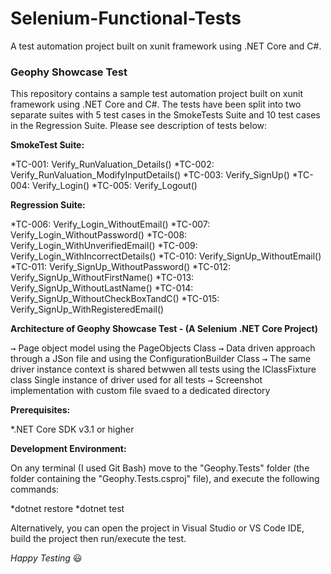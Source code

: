 # Selenium-Functional-Tests #
A test automation project built on xunit framework using .NET Core and C#.

### Geophy Showcase Test ###
This repository contains a sample test automation project built on xunit framework using .NET Core and C#. The tests have been split into two separate suites with 5 test cases in the SmokeTests Suite and 10 test cases in the Regression Suite.
Please see description of tests below:

**SmokeTest Suite:**

*TC-001: Verify_RunValuation_Details()
*TC-002: Verify_RunValuation_ModifyInputDetails()
*TC-003: Verify_SignUp()
*TC-004: Verify_Login()
*TC-005: Verify_Logout()

**Regression Suite:**

*TC-006: Verify_Login_WithoutEmail()
*TC-007: Verify_Login_WithoutPassword()
*TC-008: Verify_Login_WithUnverifiedEmail()
*TC-009: Verify_Login_WithIncorrectDetails()
*TC-010: Verify_SignUp_WithoutEmail()
*TC-011: Verify_SignUp_WithoutPassword()
*TC-012: Verify_SignUp_WithoutFirstName()
*TC-013: Verify_SignUp_WithoutLastName()
*TC-014: Verify_SignUp_WithoutCheckBoxTandC()
*TC-015: Verify_SignUp_WithRegisteredEmail()

**Architecture of Geophy Showcase Test - (A Selenium .NET Core Project)**

<kbd>→</kbd> Page object model using the PageObjects Class
<kbd>→</kbd> Data driven approach through a JSon file and using the ConfigurationBuilder Class
<kbd>→</kbd> The same driver instance context is shared betwwen all tests using the IClassFixture class Single instance of driver used for all tests
<kbd>→</kbd> Screenshot implementation with custom file svaed to a dedicated directory


**Prerequisites:**

*.NET Core SDK v3.1 or higher

**Development Environment:**

On any terminal (I used Git Bash) move to the "Geophy.Tests" folder (the folder containing the "Geophy.Tests.csproj" file), and execute the following commands:

*dotnet restore
*dotnet test

Alternatively, you can open the project in Visual Studio or VS Code IDE, build the project then run/execute the test.

*Happy Testing* :smiley:
